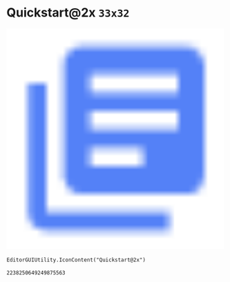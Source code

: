 # Quickstart@2x `33x32`
<img src="/img/Quickstart@2x.png" width=512 height=512>

``` CSharp
EditorGUIUtility.IconContent("Quickstart@2x")
```
```
2238250649249875563
```
